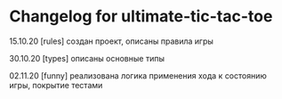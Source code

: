 # Changelog for ultimate-tic-tac-toe


15.10.20 [rules] создан проект, описаны правила игры

30.10.20 [types] описаны основные типы

02.11.20 [funny] реализована логика применения хода к состоянию игры, покрытие тестами